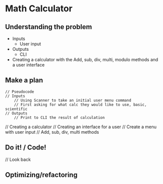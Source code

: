 # Math Calculator

## Understanding the problem
- Inputs 
  - User input
- Outputs
  - CLI
- Creating a calculator with the Add, sub, div, multi, modulo methods and a user interface

## Make a plan
    // Pseudocode
    // Inputs
        // Using Scanner to take an initial user menu command
        // First asking for what calc they would like to use, basic, scientific
    // Outputs
        // Print to CLI the result of calculation

// Creating a calculator
    // Creating an interface for a user
    // Create a menu with user input
    // Add, sub, div, multi methods

## Do it! / Code!

// Look back
## Optimizing/refactoring